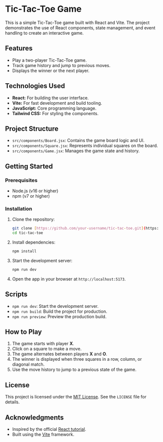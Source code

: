 # Tic-Tac-Toe Game

This is a simple Tic-Tac-Toe game built with React and Vite. The project demonstrates the use of React components, state management, and event handling to create an interactive game.

## Features

* Play a two-player Tic-Tac-Toe game.
* Track game history and jump to previous moves.
* Displays the winner or the next player.

## Technologies Used

* **React:** For building the user interface.
* **Vite:** For fast development and build tooling.
* **JavaScript:** Core programming language.
* **Tailwind CSS:** For styling the components.

## Project Structure

- `src/components/Board.jsx`: Contains the game board logic and UI.
- `src/components/Square.jsx`: Represents individual squares on the board.
- `src/components/Game.jsx`: Manages the game state and history.

## Getting Started

### Prerequisites

- Node.js (v16 or higher)
- npm (v7 or higher)

### Installation

1.  Clone the repository:
    ```bash
    git clone [https://github.com/your-username/tic-tac-toe.git](https://github.com/your-username/tic-tac-toe.git)
    cd tic-tac-toe
    ```

2.  Install dependencies:
    ```bash
    npm install
    ```

3.  Start the development server:
    ```bash
    npm run dev
    ```

4.  Open the app in your browser at `http://localhost:5173`.

## Scripts

* `npm run dev`: Start the development server.
* `npm run build`: Build the project for production.
* `npm run preview`: Preview the production build.

## How to Play

1.  The game starts with player **X**.
2.  Click on a square to make a move.
3.  The game alternates between players **X** and **O**.
4.  The winner is displayed when three squares in a row, column, or diagonal match.
5.  Use the move history to jump to a previous state of the game.

## License

This project is licensed under the [MIT License](LICENSE). See the `LICENSE` file for details.

## Acknowledgments

* Inspired by the official [React tutorial](https://react.dev/learn/tutorial-tic-tac-toe).
* Built using the [Vite](https://vitejs.dev/) framework.